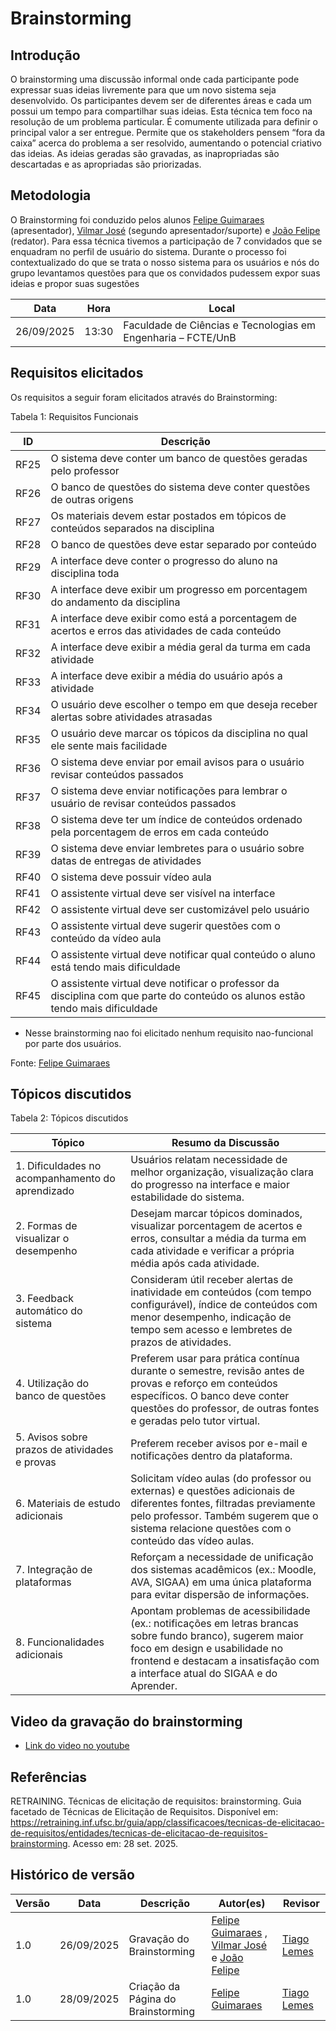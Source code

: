 # Brainstorming 

## Introdução 
O brainstorming uma discussão informal onde cada participante pode expressar suas ideias livremente para que um novo sistema seja desenvolvido. Os participantes devem ser de diferentes áreas e cada um possui um tempo para compartilhar suas ideias. Esta técnica tem foco na resolução de um problema particular. É comumente utilizada para definir o principal valor a ser entregue. Permite que os stakeholders pensem “fora da caixa” acerca do problema a ser resolvido, aumentando o potencial criativo das ideias. As ideias geradas são gravadas, as inapropriadas são descartadas e as apropriadas são priorizadas.

## Metodologia
O Brainstorming foi conduzido pelos alunos [Felipe Guimaraes](https://github.com/felipegf1) (apresentador), [Vilmar José](https://github.com/VilmarFagundes) (segundo apresentador/suporte) e [João Felipe](https://github.com/MrBolt2005.png) (redator). Para essa técnica tivemos a participação de 7 convidados que se enquadram no perfil de usuário do sistema. Durante o processo foi contextualizado do que se trata o nosso sistema para os usuários e nós do grupo levantamos questões para que os convidados pudessem expor suas ideias e propor suas sugestões 

| Data | Hora | Local |
|--------|------|------|
| 26/09/2025 | 13:30 | Faculdade de Ciências e Tecnologias em Engenharia – FCTE/UnB |

## Requisitos elicitados

Os requisitos a seguir foram elicitados através do Brainstorming:

Tabela 1: Requisitos Funcionais

| ID   | Descrição                                                                 |
|------|---------------------------------------------------------------------------|
| RF25 | O sistema deve conter um banco de questões geradas pelo professor         |
| RF26 | O banco de questões do sistema deve conter questões de outras origens     |
| RF27 | Os materiais devem estar postados em tópicos de conteúdos separados na disciplina |
| RF28 | O banco de questões deve estar separado por conteúdo                      |
| RF29 | A interface deve conter o progresso do aluno na disciplina toda           |
| RF30 | A interface deve exibir um progresso em porcentagem do andamento da disciplina |
| RF31 | A interface deve exibir como está a porcentagem de acertos e erros das atividades de cada conteúdo |
| RF32 | A interface deve exibir a média geral da turma em cada atividade          |
| RF33 | A interface deve exibir a média do usuário após a atividade               |
| RF34 | O usuário deve escolher o tempo em que deseja receber alertas sobre atividades atrasadas |
| RF35 | O usuário deve marcar os tópicos da disciplina no qual ele sente mais facilidade |
| RF36 | O sistema deve enviar por email avisos para o usuário revisar conteúdos passados |
| RF37 | O sistema deve enviar notificações para lembrar o usuário de revisar conteúdos passados |
| RF38 | O sistema deve ter um índice de conteúdos ordenado pela porcentagem de erros em cada conteúdo |
| RF39 | O sistema deve enviar lembretes para o usuário sobre datas de entregas de atividades |
| RF40 | O sistema deve possuir vídeo aula                                         |
| RF41 | O assistente virtual deve ser visível na interface                        |
| RF42 | O assistente virtual deve ser customizável pelo usuário                   |
| RF43 | O assistente virtual deve sugerir questões com o conteúdo da vídeo aula   |
| RF44 | O assistente virtual deve notificar qual conteúdo o aluno está tendo mais dificuldade |
| RF45 | O assistente virtual deve notificar o professor da disciplina com que parte do conteúdo os alunos estão tendo mais dificuldade |

- Nesse brainstorming nao foi elicitado nenhum requisito nao-funcional por parte dos usuários.

Fonte: [Felipe Guimaraes](https://github.com/felipegf1)

## Tópicos discutidos

Tabela 2: Tópicos discutidos 

| Tópico | Resumo da Discussão |
|--------|----------------------|
| 1. Dificuldades no acompanhamento do aprendizado | Usuários relatam necessidade de melhor organização, visualização clara do progresso na interface e maior estabilidade do sistema. |
| 2. Formas de visualizar o desempenho | Desejam marcar tópicos dominados, visualizar porcentagem de acertos e erros, consultar a média da turma em cada atividade e verificar a própria média após cada atividade. |
| 3. Feedback automático do sistema | Consideram útil receber alertas de inatividade em conteúdos (com tempo configurável), índice de conteúdos com menor desempenho, indicação de tempo sem acesso e lembretes de prazos de atividades. |
| 4. Utilização do banco de questões | Preferem usar para prática contínua durante o semestre, revisão antes de provas e reforço em conteúdos específicos. O banco deve conter questões do professor, de outras fontes e geradas pelo tutor virtual. |
| 5. Avisos sobre prazos de atividades e provas | Preferem receber avisos por e-mail e notificações dentro da plataforma. |
| 6. Materiais de estudo adicionais | Solicitam vídeo aulas (do professor ou externas) e questões adicionais de diferentes fontes, filtradas previamente pelo professor. Também sugerem que o sistema relacione questões com o conteúdo das vídeo aulas. |
| 7. Integração de plataformas | Reforçam a necessidade de unificação dos sistemas acadêmicos (ex.: Moodle, AVA, SIGAA) em uma única plataforma para evitar dispersão de informações. |
| 8. Funcionalidades adicionais | Apontam problemas de acessibilidade (ex.: notificações em letras brancas sobre fundo branco), sugerem maior foco em design e usabilidade no frontend e destacam a insatisfação com a interface atual do SIGAA e do Aprender. |

## Video da gravação do brainstorming

- [Link do video no youtube](https://www.youtube.com/watch?v=4FKA-j_xUTI)

## Referências

RETRAINING. Técnicas de elicitação de requisitos: brainstorming. Guia facetado de Técnicas de Elicitação de Requisitos. Disponível em: https://retraining.inf.ufsc.br/guia/app/classificacoes/tecnicas-de-elicitacao-de-requisitos/entidades/tecnicas-de-elicitacao-de-requisitos-brainstorming. Acesso em: 28 set. 2025.


## Histórico de versão

| Versão | Data | Descrição | Autor(es) | Revisor |
|--------|------|-----------|-----------|---------|
| 1.0    | 26/09/2025 | Gravação do Brainstorming | [Felipe Guimaraes](https://github.com/felipegf1) , [Vilmar José](https://github.com/VilmarFagundes) e [João Felipe](https://github.com/MrBolt2005.png) | [Tiago Lemes](https://github.com/TiagoTeixeira-2005)|
| 1.0    | 28/09/2025 | Criação da Página do Brainstorming | [Felipe Guimaraes](https://github.com/felipegf1) | [Tiago Lemes](https://github.com/TiagoTeixeira-2005) |